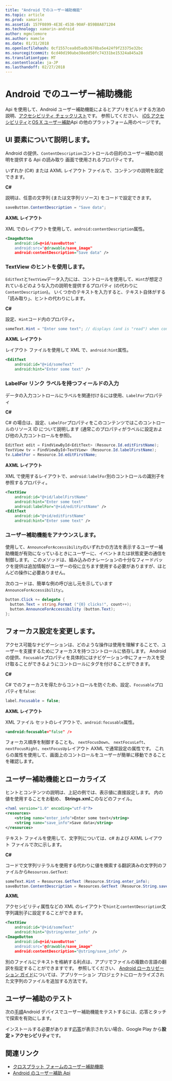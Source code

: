```yaml
---
title: "Android でのユーザー補助機能"
ms.topic: article
ms.prod: xamarin
ms.assetid: 157F0899-4E3E-4538-90AF-B59B8A871204
ms.technology: xamarin-android
author: mgmclemore
ms.author: mamcle
ms.date: 01/31/2018
ms.openlocfilehash: 0cf1557cea8d5adb3678ba5e424f9f23375e32bc
ms.sourcegitcommit: 6cd40d190abe38edd50fc74331be15324a845a28
ms.translationtype: MT
ms.contentlocale: ja-JP
ms.lasthandoff: 02/27/2018
---
```

# <a name="accessibility-on-android"></a>Android でのユーザー補助機能

Api を使用して、Android ユーザー補助機能によるとアプリをビルドする方法の説明、[アクセシビリティ チェックリスト](~/cross-platform/app-fundamentals/accessibility.md)です。
参照してください、 [iOS アクセシビリティ](~/ios/app-fundamentals/accessibility.md)と[OS X ユーザー補助](~/mac/app-fundamentals/accessibility.md)Api の他のプラットフォーム用のページです。


## <a name="describing-ui-elements"></a>UI 要素について説明します。

Android の提供、`ContentDescription`コントロールの目的のユーザー補助の説明を提供する Api の読み取り 画面で使用されるプロパティです。

いずれか (C#) または AXML レイアウト ファイルで、コンテンツの説明を設定できます。

**C#**

説明は、任意の文字列 (または文字列リソース) をコードで設定できます。

```csharp
saveButton.ContentDescription = "Save data";
```

**AXML レイアウト**

XML でのレイアウトを使用して、`android:contentDescription`属性。

```xml
<ImageButton
    android:id=@+id/saveButton"
    android:src="@drawable/save_image"
    android:contentDescription="Save data" />
```

### <a name="use-hint-for-textview"></a>TextView のヒントを使用します。

`EditText`と`TextView`データ入力には、コントロールを使用して、`Hint`が想定されているどのような入力の説明を提供するプロパティ (の代わりに`ContentDescription`)。
いくつかのテキストを入力すると、テキスト自体がする「読み取り」、ヒントの代わりにします。

**C#**

設定、`Hint`コード内のプロパティ。

```csharp
someText.Hint = "Enter some text"; // displays (and is "read") when control is empty
```

**AXML レイアウト**

レイアウト ファイルを使用して XML で、`android:hint`属性。

```xml
<EditText
    android:id="@+id/someText"
    android:hint="Enter some text" />
```


### <a name="labelfor-links-input-fields-with-labels"></a>LabelFor リンク ラベルを持つフィールドの入力

データの入力コントロールにラベルを関連付けるには使用、`LabelFor`プロパティ

**C#**

C# の場合は、設定、`LabelFor`プロパティをこのコンテンツではこのコントロールのリソース ID について説明します (通常このプロパティがラベルに設定および他の入力コントロールを参照)。

```csharp
EditText edit = FindViewById<EditText> (Resource.Id.editFirstName);
TextView tv = FindViewById<TextView> (Resource.Id.labelFirstName);
tv.LabelFor = Resource.Id.editFirstName;
```

**AXML レイアウト**

XML で使用するレイアウトで、`android:labelFor`別のコントロールの識別子を参照するプロパティ。

```xml
<TextView
    android:id="@+id/labelFirstName"
    android:hint="Enter some text"
    android:labelFor="@+id/editFirstName" />
<EditText
    android:id="@+id/editFirstName"
    android:hint="Enter some text" />
```

### <a name="announce-for-accessibility"></a>ユーザー補助機能をアナウンスします。

使用して、`AnnounceForAccessibility`のいずれかの方法を表示するユーザー補助機能が有効になっているときにユーザーに、イベントまたは状態変更の通信を制御します。 このメソッドは、組み込みのナレーションの十分なフィードバックを提供は追加情報がユーザーの役に立ちます使用する必要がありますが、ほとんどの操作に必要ありません。

次のコードは、簡単な例の呼び出し元を示しています`AnnounceForAccessibility`:。

```csharp
button.Click += delegate {
  button.Text = string.Format ("{0} clicks!", count++);
  button.AnnounceForAccessibility (button.Text);
};
```

## <a name="changing-focus-settings"></a>フォーカス設定を変更します。

アクセス可能なナビゲーションは、どのような操作は使用を理解することで、ユーザーを支援するためにフォーカスを持つコントロールに依存します。 Android の提供、`Focusable`プロパティを具体的にはナビゲーション中にフォーカスを受け取ることができるようにコントロールにタグを付けることができます。

**C#**

C# でのフォーカスを得たからコントロールを防ぐため、設定、`Focusable`プロパティを`false`:

```csharp
label.Focusable = false;
```

**AXML レイアウト**

XML ファイル セットのレイアウトで、`android:focusable`属性。

```xml
<android:focusable="false" />
```

フォーカス順序を制御することも、 `nextFocusDown`、 `nextFocusLeft`、 `nextFocusRight`、`nextFocusUp`レイアウト AXML で通常設定の属性です。 これらの属性を使用して、画面上のコントロールをユーザーが簡単に移動できることを確認します。


## <a name="accessibility-and-localization"></a>ユーザー補助機能とローカライズ

ヒントとコンテンツの説明は、上記の例では、表示値に直接設定します。 内の値を使用することをお勧め、 **Strings.xml**このなどのファイル。

```xml
<?xml version="1.0" encoding="utf-8"?>
<resources>
    <string name="enter_info">Enter some text</string>
    <string name="save_info">Save data</string>
</resources>
```

テキスト ファイルを使用して、文字列については、c# および AXML レイアウト ファイルで次に示します。

**C#**

コードで文字列リテラルを使用する代わりに値を検索する翻訳済みの文字列のファイルから`Resources.GetText`:

```csharp
someText.Hint = Resources.GetText (Resource.String.enter_info);
saveButton.ContentDescription = Resources.GetText (Resource.String.save_info);
```

**AXML**

アクセシビリティ属性などの XML のレイアウトで`hint`と`contentDescription`文字列識別子に設定することができます。

```xml
<TextView
    android:id="@+id/someText"
    android:hint="@string/enter_info" />
<ImageButton
    android:id=@+id/saveButton"
    android:src="@drawable/save_image"
    android:contentDescription="@string/save_info" />
```

別のファイルにテキストを格納する利点は、アプリでファイルの複数の言語の翻訳を指定することができますです。 参照してください、 [Android ローカリゼーション ガイド](~/android/app-fundamentals/localization.md)については、アプリケーション プロジェクトにローカライズされた文字列のファイルを追加する方法です。

<a name="testing" />

## <a name="testing-accessibility"></a>ユーザー補助のテスト

次の[手順](http://developer.android.com/training/accessibility/testing.html#how-to)Android デバイスでユーザー補助機能をテストするには、応答とタッチで探索を有効にします。

インストールする必要があります[応答](https://play.google.com/store/apps/details?id=com.google.android.marvin.talkback)が表示されない場合、Google Play から**設定 > アクセシビリティ**です。



## <a name="related-links"></a>関連リンク

- [クロスプラット フォームのユーザー補助機能](~/cross-platform/app-fundamentals/accessibility.md)
- [Android のユーザー補助 Api](http://developer.android.com/guide/topics/ui/accessibility/index.html)
